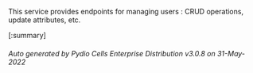 






This service provides endpoints for managing users : CRUD operations, update attributes, etc.

[:summary]

###### Auto generated by Pydio Cells Enterprise Distribution v3.0.8 on 31-May-2022
